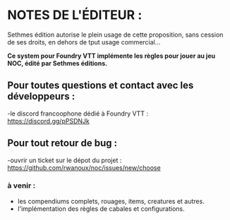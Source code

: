 # NOTES DE L'ÉDITEUR :

Sethmes édition autorise le plein usage de cette proposition, sans cession de ses droits, en dehors de tput usage commercial...

**Ce system pour Foundry VTT implémente les règles pour jouer au jeu NOC, édité par Sethmes éditions.**

## Pour toutes questions et contact avec les développeurs :

-le discord francoophone dédié à Foundry VTT : https://discord.gg/pPSDNJk

## Pour tout retour de bug :

-ouvrir un ticket sur le dépot du projet : https://github.com/rwanoux/noc/issues/new/choose

### à venir :

- les compendiums complets, rouages, items, creatures et autres.
- l'implémentation des règles de cabales et configurations.
